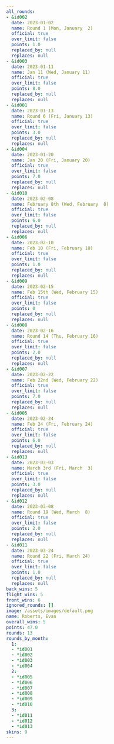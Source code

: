 ```yaml
---
all_rounds:
- &id002
  date: 2023-01-02
  name: Round 1 (Mon, January  2)
  official: true
  over_limit: false
  points: 1.0
  replaced_by: null
  replaces: null
- &id003
  date: 2023-01-11
  name: Jan 11 (Wed, January 11)
  official: true
  over_limit: false
  points: 8.0
  replaced_by: null
  replaces: null
- &id001
  date: 2023-01-13
  name: Round 6 (Fri, January 13)
  official: true
  over_limit: false
  points: 3.0
  replaced_by: null
  replaces: null
- &id004
  date: 2023-01-20
  name: Jan 20 (Fri, January 20)
  official: true
  over_limit: false
  points: 7.0
  replaced_by: null
  replaces: null
- &id010
  date: 2023-02-08
  name: February 8th (Wed, February  8)
  official: true
  over_limit: false
  points: 6.0
  replaced_by: null
  replaces: null
- &id006
  date: 2023-02-10
  name: Feb 10 (Fri, February 10)
  official: true
  over_limit: false
  points: 1.0
  replaced_by: null
  replaces: null
- &id009
  date: 2023-02-15
  name: Feb 15th (Wed, February 15)
  official: true
  over_limit: false
  points: 0
  replaced_by: null
  replaces: null
- &id008
  date: 2023-02-16
  name: Round 14 (Thu, February 16)
  official: true
  over_limit: false
  points: 2.0
  replaced_by: null
  replaces: null
- &id007
  date: 2023-02-22
  name: Feb 22nd (Wed, February 22)
  official: true
  over_limit: false
  points: 7.0
  replaced_by: null
  replaces: null
- &id005
  date: 2023-02-24
  name: Feb 24 (Fri, February 24)
  official: true
  over_limit: false
  points: 6.0
  replaced_by: null
  replaces: null
- &id013
  date: 2023-03-03
  name: March 3rd (Fri, March  3)
  official: true
  over_limit: false
  points: 3.0
  replaced_by: null
  replaces: null
- &id012
  date: 2023-03-08
  name: Round 19 (Wed, March  8)
  official: true
  over_limit: false
  points: 2.0
  replaced_by: null
  replaces: null
- &id011
  date: 2023-03-24
  name: Round 22 (Fri, March 24)
  official: true
  over_limit: false
  points: 1.0
  replaced_by: null
  replaces: null
back_wins: 5
flight_wins: 5
front_wins: 6
ignored_rounds: []
image: /assets/images/default.png
name: Roberts, Evan
overall_wins: 5
points: 47.0
rounds: 13
rounds_by_month:
  1:
  - *id001
  - *id002
  - *id003
  - *id004
  2:
  - *id005
  - *id006
  - *id007
  - *id008
  - *id009
  - *id010
  3:
  - *id011
  - *id012
  - *id013
skins: 9
---
```

